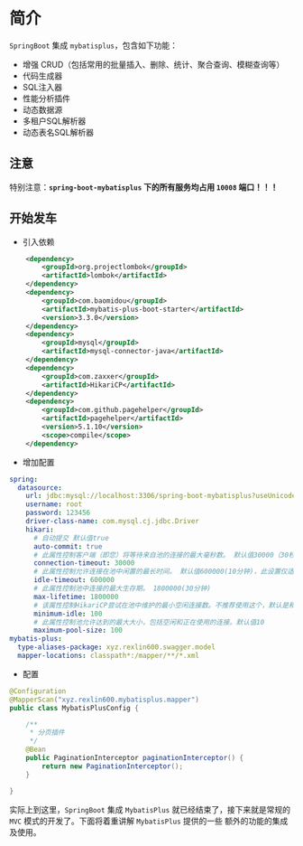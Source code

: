 # 简介

`SpringBoot` 集成 `mybatisplus`，包含如下功能：

- 增强 CRUD（包括常用的批量插入、删除、统计、聚合查询、模糊查询等）
- 代码生成器
- SQL注入器
- 性能分析插件
- 动态数据源
- 多租户SQL解析器
- 动态表名SQL解析器

## 注意

特别注意：**`spring-boot-mybatisplus` 下的所有服务均占用 `10008` 端口！！！**


## 开始发车

* 引入依赖

```xml
    <dependency>
        <groupId>org.projectlombok</groupId>
        <artifactId>lombok</artifactId>
    </dependency>
    <dependency>
        <groupId>com.baomidou</groupId>
        <artifactId>mybatis-plus-boot-starter</artifactId>
        <version>3.3.0</version>
    </dependency>
    <dependency>
        <groupId>mysql</groupId>
        <artifactId>mysql-connector-java</artifactId>
    </dependency>
    <dependency>
        <groupId>com.zaxxer</groupId>
        <artifactId>HikariCP</artifactId>
    </dependency>
    <dependency>
        <groupId>com.github.pagehelper</groupId>
        <artifactId>pagehelper</artifactId>
        <version>5.1.10</version>
        <scope>compile</scope>
    </dependency>
```

* 增加配置

```yaml
spring:
  datasource:
    url: jdbc:mysql://localhost:3306/spring-boot-mybatisplus?useUnicode=true&characterEncoding=utf-8&serverTimezone=GMT%2B8
    username: root
    password: 123456
    driver-class-name: com.mysql.cj.jdbc.Driver
    hikari:
      # 自动提交 默认值true
      auto-commit: true
      # 此属性控制客户端（即您）将等待来自池的连接的最大毫秒数。 默认值30000（30秒）
      connection-timeout: 30000
      # 此属性控制允许连接在池中闲置的最长时间。 默认值600000(10分钟)，此设置仅适用于minimumIdle定义为小于maximumPoolSize。
      idle-timeout: 600000
      # 此属性控制池中连接的最大生存期。 1800000(30分钟)
      max-lifetime: 1800000
      # 该属性控制HikariCP尝试在池中维护的最小空闲连接数。不推荐使用这个，默认是和maximum-pool-size相等
      minimum-idle: 100
      # 此属性控制池允许达到的最大大小，包括空闲和正在使用的连接。默认值10
      maximum-pool-size: 100
mybatis-plus:
  type-aliases-package: xyz.rexlin600.swagger.model
  mapper-locations: classpath*:/mapper/**/*.xml
```

* 配置

```java
@Configuration
@MapperScan("xyz.rexlin600.mybatisplus.mapper")
public class MybatisPlusConfig {

    /**
     * 分页插件
     */
    @Bean
    public PaginationInterceptor paginationInterceptor() {
        return new PaginationInterceptor();
    }

}
```

实际上到这里，`SpringBoot` 集成 `MybatisPlus` 就已经结束了，接下来就是常规的 `MVC` 模式的开发了。下面将着重讲解 `MybatisPlus` 提供的一些
额外的功能的集成及使用。
